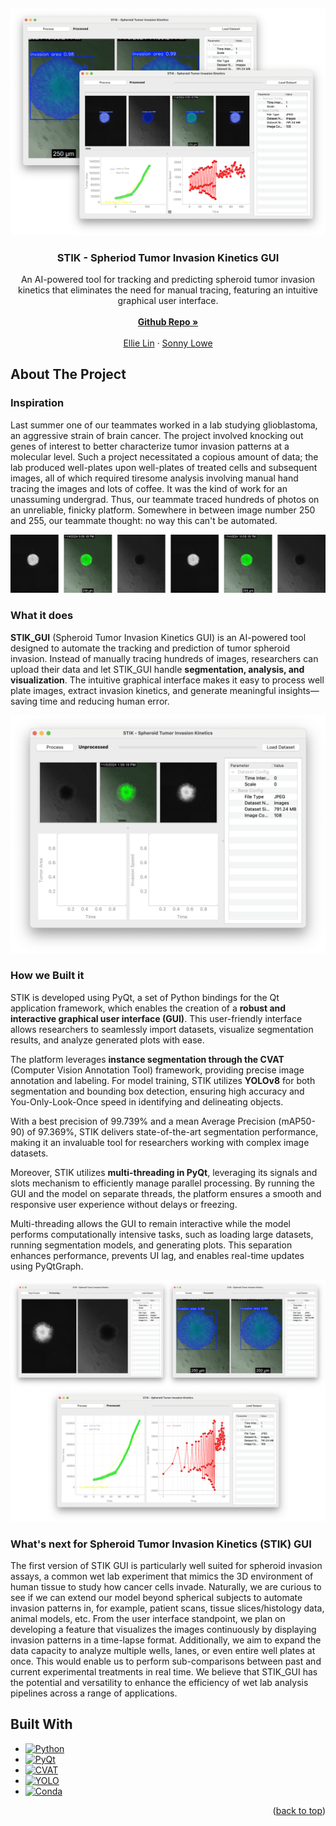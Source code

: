 <!-- Improved compatibility of back to top link: See: https://github.com/othneildrew/Best-README-Template/pull/73 -->
<a id="readme-top"></a>


<!-- PROJECT LOGO -->
<br />

![cover_photo](screenshots/cover_photo.png)

<div align="center">

<h3 align="center">STIK - Spheriod Tumor Invasion Kinetics GUI</h3>

  <p align="center">
    An AI-powered tool for tracking and predicting spheroid tumor invasion kinetics that eliminates the need for manual tracing, featuring an intuitive graphical user interface. 
    <br />
    <br />
    <a href="https://github.com/sonnyloweus/STIK_GUI"><strong>Github Repo »</strong></a>
    <br />
    <br />
    <a href="https://github.com/ellielin23">Ellie Lin</a>
    &middot;
    <a href="https://github.com/sonnyloweus">Sonny Lowe</a>
  </p>
</div>




<!-- ABOUT THE PROJECT -->
## About The Project

### Inspiration
Last summer one of our teammates worked in a lab studying glioblastoma, an aggressive strain of brain cancer. The project involved knocking out genes of interest to better characterize tumor invasion patterns at a molecular level. Such a project necessitated a copious amount of data; the lab produced well-plates upon well-plates of treated cells and subsequent images, all of which required tiresome analysis involving manual hand tracing the images and lots of coffee. It was the kind of work for an unassuming undergrad. Thus, our teammate traced hundreds of photos on an unreliable, finicky platform. Somewhere in between image number 250 and 255, our teammate thought: no way this can't be automated.

![sc1](screenshots/data_samples.png)

### What it does
**STIK_GUI** (Spheroid Tumor Invasion Kinetics GUI) is an AI-powered tool designed to automate the tracking and prediction of tumor spheroid invasion. Instead of manually tracing hundreds of images, researchers can upload their data and let STIK_GUI handle **segmentation, analysis, and visualization**. The intuitive graphical interface makes it easy to process well plate images, extract invasion kinetics, and generate meaningful insights—saving time and reducing human error.

![sc1](screenshots/sc1.png)

### How we Built it
STIK is developed using PyQt, a set of Python bindings for the Qt application framework, which enables the creation of a **robust and interactive graphical user interface (GUI)**. This user-friendly interface allows researchers to seamlessly import datasets, visualize segmentation results, and analyze generated plots with ease.  

The platform leverages **instance segmentation through the CVAT** (Computer Vision Annotation Tool) framework, providing precise image annotation and labeling. For model training, STIK utilizes **YOLOv8** for both segmentation and bounding box detection, ensuring high accuracy and You-Only-Look-Once speed in identifying and delineating objects.  

With a best precision of 99.739% and a mean Average Precision (mAP50-90) of 97.369%, STIK delivers state-of-the-art segmentation performance, making it an invaluable tool for researchers working with complex image datasets.

Moreover, STIK utilizes **multi-threading in PyQt**, leveraging its signals and slots mechanism to efficiently manage parallel processing. By running the GUI and the model on separate threads, the platform ensures a smooth and responsive user experience without delays or freezing.

Multi-threading allows the GUI to remain interactive while the model performs computationally intensive tasks, such as loading large datasets, running segmentation models, and generating plots. This separation enhances performance, prevents UI lag, and enables real-time updates using PyQtGraph.

![sc1](screenshots/triple_sc.png)

### What's next for Spheroid Tumor Invasion Kinetics (STIK) GUI
The first version of STIK GUI is particularly well suited for spheroid invasion assays, a common wet lab experiment that mimics the 3D environment of human tissue to study how cancer cells invade. Naturally, we are curious to see if we can extend our model beyond spherical subjects to automate invasion patterns in, for example, patient scans, tissue slices/histology data, animal models, etc. From the user interface standpoint, we plan on developing a feature that visualizes the images continuously by displaying invasion patterns in a time-lapse format. Additionally, we aim to expand the data capacity to analyze multiple wells, lanes, or even entire well plates at once. This would enable us to perform sub-comparisons between past and current experimental treatments in real time. We believe that STIK_GUI has the potential and versatility to enhance the efficiency of wet lab analysis pipelines across a range of applications.


## Built With
* [![Python][Python.org]][Python-url]
* [![PyQt][PyQt.org]][PyQt-url]
* [![CVAT][CVAT.org]][CVAT-url]
* [![YOLO][YOLO.ai]][YOLO-url]
* [![Conda][Conda.io]][Conda-url]


[Python.org]: https://img.shields.io/badge/Python-3776AB?style=for-the-badge&logo=python&logoColor=white
[Python-url]: https://www.python.org/

[PyQt.org]: https://img.shields.io/badge/PyQt-41CD52?style=for-the-badge&logo=qt&logoColor=white
[PyQt-url]: https://riverbankcomputing.com/software/pyqt/

[CVAT.org]: https://img.shields.io/badge/CVAT-FF6C37?style=for-the-badge&logo=opencv&logoColor=white
[CVAT-url]: https://cvat.org/

[YOLO.ai]: https://img.shields.io/badge/YOLO-00A4E4?style=for-the-badge&logo=yolo&logoColor=white
[YOLO-url]: https://github.com/ultralytics/yolov5

[Conda.io]: https://img.shields.io/badge/Conda-3FC75B?style=for-the-badge&logo=anaconda&logoColor=white
[Conda-url]: https://docs.conda.io/


<p align="right">(<a href="#readme-top">back to top</a>)</p>